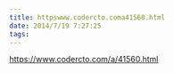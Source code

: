 ```yaml
---
title: httpswww.codercto.coma41560.html
date: 2014/7/19 7:27:25
tags:
---
```



<https://www.codercto.com/a/41560.html>
